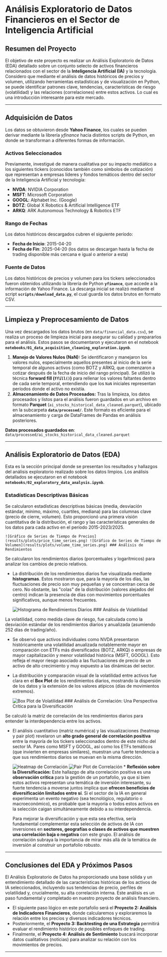 # Análisis Exploratorio de Datos Financieros en el Sector de Inteligencia Artificial

## Resumen del Proyecto

El objetivo de este proyecto es realizar un Análisis Exploratorio de Datos (EDA) detallado sobre un conjunto selecto de activos financieros relacionados con el sector de la **Inteligencia Artificial (IA)** y la tecnología. Considero que mediante el análisis de datos históricos de precios y volumen, utilizando herramientas estadísticas y de visualización en Python, se puede identificar patrones clave, tendencias, características de riesgo (volatilidad) y las relaciones (correlaciones) entre estos activos. Lo cual es una introducción interesante para este mercado. 

---

## Adquisición de Datos

Los datos se obtuvieron desde **Yahoo Finance**, los cuales se pueden derivar mediante la librería *yfinance* hacia distintos scripts de Python, en donde se transforman a diferentes formas de información. 

### Activos Seleccionados

Previamente, investigué de manera cualitativa por su impacto mediático a los siguientes tickers (conocidos también como símbolos de cotización) que representan a empresas líderes y fondos temáticos dentro del sector de la Inteligencia Artificial y tecnología:

* **NVDA**: NVIDIA Corporation
* **MSFT**: Microsoft Corporation
* **GOOGL**: Alphabet Inc. (Google)
* **BOTZ**: Global X Robotics & Artificial Intelligence ETF
* **ARKQ**: ARK Autonomous Technology & Robotics ETF

### Rango de Fechas

Los datos históricos descargados cubren el siguiente período:

* **Fecha de Inicio**: 2015-04-20
* **Fecha de Fin**: 2025-04-20 (los datos se descargan hasta la fecha de trading disponible más cercana e igual o anterior a esta)

### Fuente de Datos

Los datos históricos de precios y volumen para los tickers seleccionados fueron obtenidos utilizando la librería de Python **`yfinance`**, que accede a la información de Yahoo Finance. La descarga inicial se realizó mediante el script **`scripts/download_data.py`**, el cual guarda los datos brutos en formato CSV.

---

## Limpieza y Preprocesamiento de Datos

Una vez descargados los datos brutos (en `data/financial_data.csv`), se realiza un proceso de limpieza inicial para asegurar su calidad y prepararlos para el análisis. Estos pasos se documentaron y ejecutaron en el notebook **`notebooks/01_data_acquisition_cleaning_exploration.ipynb`**.

1.  **Manejo de Valores Nulos (NaN):** Se identificaron y manejaron los valores nulos, especialmente aquellos presentes al inicio de la serie temporal de algunos activos (como BOTZ y ARKQ, que comenzaron a cotizar después de la fecha de inicio del rango principal). Se utilizó la técnica **forward fill (`ffill()`)** para rellenar los valores faltantes dentro de cada serie temporal, entendiendo que los `NaN` iniciales representan períodos donde el activo no existía.
2.  **Almacenamiento de Datos Procesados:** Tras la limpieza, los datos procesados y listos para el análisis fueron guardados en un archivo en formato **Parquet** (`ai_stocks_historical_data_cleaned.parquet`), ubicado en la subcarpeta **`data/processed/`**. Este formato es eficiente para el almacenamiento y carga de DataFrames de Pandas en análisis posteriores.

**Datos procesados guardados en**: `data/processed/ai_stocks_historical_data_cleaned.parquet`

---

## Análisis Exploratorio de Datos (EDA)

Esta es la sección principal donde se presentan los resultados y hallazgos del análisis exploratorio realizado sobre los datos limpios. Los análisis detallados se ejecutaron en el notebook **`notebooks/02_exploratory_data_analysis.ipynb`**.

### Estadísticas Descriptivas Básicas

Se calcularon estadísticas descriptivas básicas (media, desviación estándar, mínimo, máximo, cuartiles, mediana) para las columnas clave (precio de cierre, volumen). Esto proporcionó una primera visión cuantitativa de la distribución, el rango y las características generales de los datos para cada activo en el período 2015-2023/2025.

    ![Gráfico de Series de Tiempo de Precios](results/plots/price_time_series.png) ![Gráfico de Series de Tiempo de Volumen](results/plots/volume_time_series.png) ### Análisis de Rendimientos

Se calcularon los rendimientos diarios (porcentuales y logarítmicos) para analizar los cambios de precio relativos.

* La distribución de los rendimientos diarios fue visualizada mediante **histogramas**. Estos mostraron que, para la mayoría de los días, las fluctuaciones de precio son muy pequeñas y se concentran cerca de cero. No obstante, las "colas" de la distribución (valores alejados del centro) indican la presencia de días con movimientos porcentuales significativos, aunque menos frecuentes.

    ![Histograma de Rendimientos Diarios](results/plots/returns_histogram.png) ### Análisis de Volatilidad

La volatilidad, como medida clave de riesgo, fue calculada como la desviación estándar de los rendimientos diarios y anualizada (asumiendo 252 días de trading/año).

* Se observó que activos individuales como NVDA presentaron históricamente una volatilidad anualizada notablemente mayor en comparación con ETFs más diversificados (BOTZ, ARKQ) o empresas de mayor capitalización y menor volatilidad histórica (MSFT, GOOGL). Esto refleja el mayor riesgo asociado a las fluctuaciones de precio de un activo de alto crecimiento y muy expuesto a las dinámicas del sector.
* La distribución y comparación visual de la volatilidad entre activos fue clara en el **Box Plot** de los rendimientos diarios, mostrando la dispersión de los datos y la extensión de los valores atípicos (días de movimientos extremos).

    ![Box Plot de Volatilidad](results/plots/volatility_boxplot.png) ### Análisis de Correlación: Una Perspectiva Crítica para la Diversificación

Se calculó la matriz de correlación de los rendimientos diarios para entender la interdependencia entre los activos.

* El análisis cuantitativo (matriz numérica) y las visualizaciones (heatmap y pair plot) revelaron un **alto grado general de correlación positiva** entre la mayoría de los tickers seleccionados dentro de este nicho del sector IA. Pares como MSFT y GOOGL, así como los ETFs temáticos (que invierten en empresas similares), muestran una fuerte tendencia a que sus rendimientos diarios se muevan en la misma dirección.

    ![Heatmap de Correlación](results/plots/correlation_heatmap.png) ![Pair Plot de Correlación](results/plots/correlation_pairplot.png) * **Reflexión sobre la Diversificación:** Este hallazgo de alta correlación positiva es una **observación crítica** para la gestión de un portafolio, ya que si bien estos activos representan una temática de inversión interesante, su fuerte tendencia a moverse juntos implica que **ofrecen beneficios de diversificación limitados entre sí**. Si el sector de la IA en general experimenta un evento negativo (sea tecnológico, regulatorio o macroeconómico), es probable que la mayoría o todos estos activos en la selección caigan simultáneamente debido a su interdependencia. 
    
    Para mejorar la diversificación y que esta sea efectiva, sería fundamental complementar esta selección de activos de IA con inversiones en **sectores, geografías o clases de activos que muestren una correlación baja o negativa** con este grupo. El análisis de correlación subraya la importancia de mirar más allá de la temática de inversión al construir un portafolio robusto.

---

## Conclusiones del EDA y Próximos Pasos

El Análisis Exploratorio de Datos ha proporcionado una base sólida y un entendimiento detallado de las características históricas de los activos de IA seleccionados, incluyendo sus tendencias de precio, perfiles de volatilidad y, crucialmente, su alta correlación interna. Este análisis es un paso fundamental y completado en nuestro proyecto de análisis financiero.

* El siguiente paso lógico en este portafolio será el **Proyecto 2: Análisis de Indicadores Financieros**, donde calcularemos y exploraremos la relación entre los precios y diversos indicadores técnicos.
* Posteriormente, el **Proyecto 3: Backtesting de una Estrategia** permitirá evaluar el rendimiento histórico de posibles enfoques de trading.
* Finalmente, el **Proyecto 4: Análisis de Sentimiento** buscará incorporar datos cualitativos (noticias) para analizar su relación con los movimientos de precios.

---